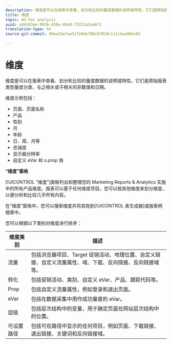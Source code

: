 ```yaml
---
description: 维度是可以在报表中查看、划分和比较的量度数据的说明或特性。它们是原始报表类型量度分类、与之相关或子相关的非数值和日期。
title: 维度
topic: Ad hoc analysis
uuid: a843d3ae-093b-438e-89a9-73312a2ea6f2
translation-type: ht
source-git-commit: 99ee24efaa517e8da700c67818c111c4aa90dc02

---
```



# 维度

维度是可以在报表中查看、划分和比较的量度数据的说明或特性。它们是原始报表类型量度分类、与之相关或子相关的非数值和日期。

维度示例包括：

* 页面、页面名称
* 产品
* 性别
* 月
* 年龄
* 日、周、月等
* 忠诚度
* 显示器分辨率
* 自定义 eVar 和 s.prop 值

**“维度”窗格&#x200B;**

[!UICONTROL “维度”]面板列出和整理您的 Marketing Reports &amp; Analytics 实施中的所有产品维度。报表可以基于任何维度项目。您可以按其他维度来划分维度，以便分析和比较几乎所有内容。

在“维度”窗格中，您可以搜索维度并将其拖到[!UICONTROL 表生成器]或报表明细表中。

您可以根据以下类别对维度进行排序：

| 维度类别 | 描述 |
|--- |--- |
| 流量 | 包括浏览器项目、Target 促销活动、地理位置、自定义链接、自定义流量属性、域、下载、反向链接、反向链接域等。 |
| 转化 | 包括促销活动、类别、自定义 eVar、产品、跟踪代码等。 |
| Prop | 包括自定义流量属性，例如登录和退出页面。 |
| eVar | 包括在数据采集中用作成功量度的 eVar。 |
| 层级 | 包括层次结构中的变量，用于确定页面在网站层次结构中的位置。 |
| 可设置路径 | 包括可在路径中显示的任何项目，例如页面、下载链接、退出链接、关键词和反向链接域。 |
